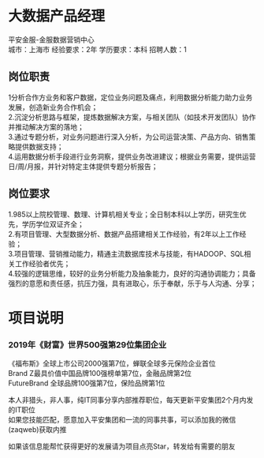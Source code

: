 # 大数据产品经理
平安金服-金服数据营销中心  
城市：上海市 经验要求：2年 学历要求：本科  招聘人数：1

## 岗位职责
1分析合作方业务和客户数据，定位业务问题及痛点，利用数据分析能力助力业务发展，创造新业务合作机会；   
2.沉淀分析思路与框架，提炼数据解决方案，与相关团队（如技术开发团队）协作并推动解决方案的落地；   
3.通过专题分析，对业务问题进行深入分析，为公司运营决策、产品方向、销售策略提供数据支持；   
4.运用数据分析手段进行业务洞察，提供业务改进建议；根据业务需要，提供运营日/周/月报，并针对特定主体提供专题分析报告；

## 岗位要求
1.985以上院校管理、数理、计算机相关专业；全日制本科以上学历，研究生优先，学历学位双证齐全；   
2.有项目管理、大型数据分析、数据产品搭建相关工作经验，有2年以上工作经验；   
3.项目管理、营销推动能力，精通主流数据库技术与技能，有HADOOP、SQL相关工作经验者优先；   
4.较强的逻辑思维，较好的业务分析能力及抽象能力，良好的沟通协调能力；具备强烈的意愿和责任感，抗压力强，具有进取心，乐于奉献，乐于与人沟通、分享；

# 项目说明

### 2019年《财富》世界500强第29位集团企业
《福布斯》全球上市公司2000强第7位，蝉联全球多元保险企业首位  
Brand Z最具价值中国品牌100强榜单第7位，金融品牌第2位  
FutureBrand 全球品牌100强第7位，保险品牌第1位

本人非猎头，非人事，纯IT同事分享内部推荐职位，每天更新平安集团2个月内发的IT职位  
如果您技能匹配，愿意加入平安集团和一流的同事共事，可以添加我的微信(zaqweb)获取内推 

如果该信息能帮忙获得更好的发展请为项目点亮Star，转发给有需要的朋友




